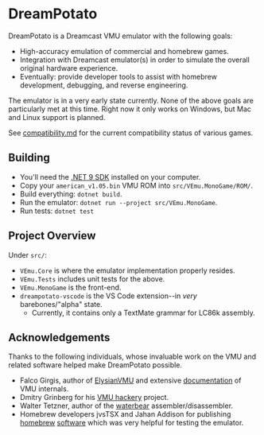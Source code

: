 # DreamPotato

DreamPotato is a Dreamcast VMU emulator with the following goals:
- High-accuracy emulation of commercial and homebrew games.
- Integration with Dreamcast emulator(s) in order to simulate the overall original hardware experience.
- Eventually: provide developer tools to assist with homebrew development, debugging, and reverse engineering.

The emulator is in a very early state currently. None of the above goals are particularly met at this time. Right now it only works on Windows, but Mac and Linux support is planned.

See [compatibility.md](compatibility.md) for the current compatibility status of various games.

## Building

- You'll need the [.NET 9 SDK](https://dotnet.microsoft.com/en-us/download/dotnet/9.0) installed on your computer.
- Copy your `american_v1.05.bin` VMU ROM into `src/VEmu.MonoGame/ROM/`.
- Build everything: `dotnet build`.
- Run the emulator: `dotnet run --project src/VEmu.MonoGame`.
- Run tests: `dotnet test`

## Project Overview

Under `src/`:
- `VEmu.Core` is where the emulator implementation properly resides.
- `VEmu.Tests` includes unit tests for the above.
- `VEmu.MonoGame` is the front-end.
- `dreampotato-vscode` is the VS Code extension--in *very* barebones/"alpha" state.
    - Currently, it contains only a TextMate grammar for LC86k assembly.

## Acknowledgements

Thanks to the following individuals, whose invaluable work on the VMU and related software helped make DreamPotato possible.

- Falco Girgis, author of [ElysianVMU](https://github.com/gyrovorbis/libevmu) and extensive [documentation](https://vmu.elysianshadows.com/index.html) of VMU internals.
- Dmitry Grinberg for his [VMU hackery](https://dmitry.gr/index.php?r=05.Projects&proj=25.%20VMU%20Hacking) project.
- Walter Tetzner, author of the [waterbear](https://github.com/wtetzner/waterbear) assembler/disassembler.
- Homebrew developers jvsTSX and Jahan Addison for publishing [homebrew](https://github.com/jvsTSX/VMU-MISC-CODE) [software](https://github.com/jahan-addison/snake) which was very helpful for testing the emulator.
